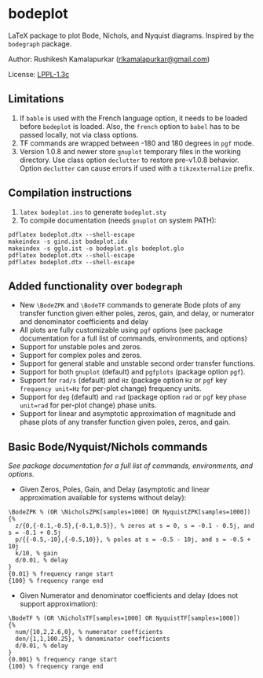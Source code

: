 # bodeplot
LaTeX package to plot Bode, Nichols, and Nyquist diagrams.
Inspired by the `bodegraph` package.

Author: Rushikesh Kamalapurkar ([rlkamalapurkar@gmail.com](mailto:rlkamalapurkar@gmail.com))

License: [LPPL-1.3c](https://github.com/rlkamalapurkar/bodeplot/blob/main/LICENSE)

## Limitations
 1. If `bable` is used with the French language option, it needs to be loaded before `bodeplot` is loaded. Also, the `french` option to `babel` has to be passed locally, not via class options.
 2. TF commands are wrapped between -180 and 180 degrees in `pgf` mode.
 3. Version 1.0.8 and newer store `gnuplot` temporary files in the working directory. Use class option `declutter` to restore pre-v1.0.8 behavior. Option `declutter` can cause errors if used with a `tikzexternalize` prefix.

## Compilation instructions
1) `latex bodeplot.ins` to generate `bodeplot.sty`
2) To compile documentation (needs `gnuplot` on system PATH):
```
pdflatex bodeplot.dtx --shell-escape
makeindex -s gind.ist bodeplot.idx
makeindex -s gglo.ist -o bodeplot.gls bodeplot.glo
pdflatex bodeplot.dtx --shell-escape
pdflatex bodeplot.dtx --shell-escape
```
## Added functionality over `bodegraph`
 - New `\BodeZPK` and `\BodeTF` commands to generate Bode plots of any transfer function given either poles, zeros, gain, and delay, or numerator and denominator coefficients and delay
 - All plots are fully customizable using `pgf` options (see package documentation for a full list of commands, environments, and options)
 - Support for unstable poles and zeros.
 - Support for complex poles and zeros.
 - Support for general stable and unstable second order transfer functions.
 - Support for both `gnuplot` (default) and `pgfplots` (package option `pgf`).
 - Support for `rad/s` (default) and `Hz` (package option `Hz` or `pgf` key `frequency unit=Hz` for per-plot change) frequency units.
 - Support for `deg` (default) and `rad` (package option `rad` or `pgf` key `phase unit=rad` for per-plot change) phase units.
 - Support for linear and asymptotic approximation of magnitude and phase plots of any transfer function given poles, zeros, and gain.

## Basic Bode/Nyquist/Nichols commands 
*See package documentation for a full list of commands, environments, and options.*
 - Given Zeros, Poles, Gain, and Delay (asymptotic and linear approximation available for systems without delay):
```
\BodeZPK % (OR \NicholsZPK[samples=1000] OR NyquistZPK[samples=1000])
{% 
  z/{0,{-0.1,-0.5},{-0.1,0.5}}, % zeros at s = 0, s = -0.1 - 0.5j, and s = -0.1 + 0.5j
  p/{{-0.5,-10},{-0.5,10}}, % poles at s = -0.5 - 10j, and s = -0.5 + 10j
  k/10, % gain
  d/0.01, % delay
}
{0.01} % frequency range start
{100} % frequency range end
```

 - Given Numerator and denominator coefficients and delay (does not support approximation):
```
\BodeTF % (OR \NicholsTF[samples=1000] OR NyquistTF[samples=1000])
{%
  num/{10,2,2.6,0}, % numerator coefficients
  den/{1,1,100.25}, % denominator coefficients
  d/0.01, % delay
}
{0.001} % frequency range start
{100} % frequency range end
```
